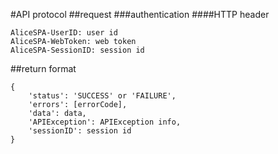 #API protocol
##request
###authentication
####HTTP header
```
AliceSPA-UserID: user id
AliceSPA-WebToken: web token
AliceSPA-SessionID: session id
```
##return format
```
{
    'status': 'SUCCESS' or 'FAILURE',
    'errors': [errorCode],
    'data': data,
    'APIException': APIException info,
    'sessionID': session id
}
```

